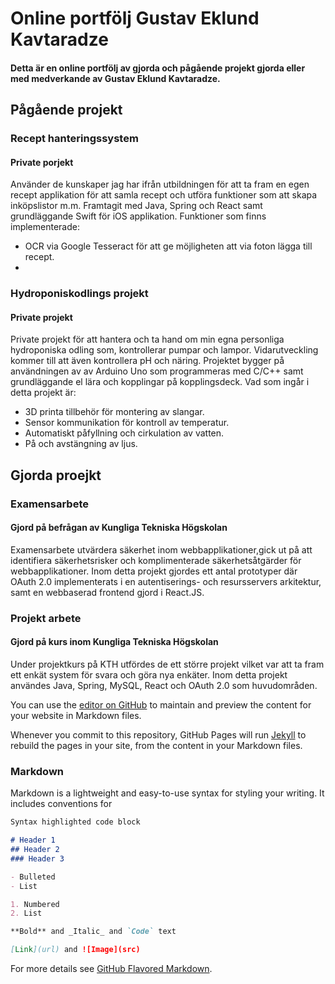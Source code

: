 # Online portfölj Gustav Eklund Kavtaradze
#### Detta är en online portfölj av gjorda och pågående projekt gjorda eller med medverkande av Gustav Eklund Kavtaradze.

## Pågående projekt 

### Recept hanteringssystem
#### Private porjekt
Använder de kunskaper jag har ifrån utbildningen för att ta fram en egen recept applikation för att samla recept och utföra funktioner som att skapa inköpslistor m.m. Framtagit med Java, Spring och React samt grundläggande Swift för iOS applikation.
Funktioner som finns implementerade:
* OCR via Google Tesseract för att ge möjligheten att via foton lägga till recept. 
* 


### Hydroponiskodlings projekt
#### Private projekt
Private projekt för att hantera och ta hand om min egna personliga hydroponiska odling som, kontrollerar pumpar och lampor. Vidarutveckling kommer till att även kontrollera pH och näring. Projektet bygger på användningen av av Arduino Uno som programmeras med C/C++ samt grundläggande el lära och kopplingar på kopplingsdeck.
Vad som ingår i detta projekt är:

* 3D printa tillbehör för montering av slangar.
* Sensor kommunikation för kontroll av temperatur.
* Automatiskt påfyllning och cirkulation av vatten.
* På och avstängning av ljus. 

## Gjorda proejkt

### Examensarbete
#### Gjord på befrågan av Kungliga Tekniska Högskolan
Examensarbete utvärdera säkerhet inom webbapplikationer,gick ut på att identifiera säkerhetsrisker och komplimenterade säkerhetsåtgärder för webbapplikationer. 
Inom detta projekt gjordes ett antal prototyper där OAuth 2.0 implementerats i en autentiserings- och resursservers arkitektur, samt en webbaserad frontend gjord i React.JS.


### Projekt arbete
#### Gjord på kurs inom Kungliga Tekniska Högskolan
Under projektkurs på KTH utfördes de ett större projekt vilket var att ta fram ett enkät system för svara och göra nya enkäter. Inom detta projekt användes Java, Spring, MySQL, React och OAuth 2.0 som huvudområden.



You can use the [editor on GitHub](https://github.com/meckan/Gustav_Portfolio/edit/main/README.md) to maintain and preview the content for your website in Markdown files.

Whenever you commit to this repository, GitHub Pages will run [Jekyll](https://jekyllrb.com/) to rebuild the pages in your site, from the content in your Markdown files.

### Markdown

Markdown is a lightweight and easy-to-use syntax for styling your writing. It includes conventions for

```markdown
Syntax highlighted code block

# Header 1
## Header 2
### Header 3

- Bulleted
- List

1. Numbered
2. List

**Bold** and _Italic_ and `Code` text

[Link](url) and ![Image](src)
```

For more details see [GitHub Flavored Markdown](https://guides.github.com/features/mastering-markdown/).

